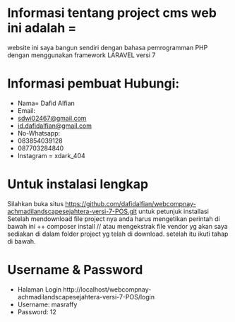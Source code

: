 # Informasi tentang project cms web ini adalah = 
website ini saya bangun sendiri dengan bahasa pemrogramman PHP dengan menggunakan framework LARAVEL versi 7


# Informasi pembuat Hubungi:
- Nama= Dafid Alfian
- Email:
- sdwi02467@gmail.com
- id.dafidalfian@gmail.com
- No-Whatsapp:
- 083854039128
- 087703284840
- Instagram = xdark_404

# Untuk instalasi lengkap
Silahkan buka situs https://github.com/dafidalfian/webcompnay-achmadilandscapesejahtera-versi-7-POS.git
untuk petunjuk installasi
Setelah mendownload file project nya anda harus mengetikan perintah di bawah ini
++ composer install // atau mengekstrak file vendor yg akan saya sediakan di dalam folder project yg telah di download. setelah itu ikuti tahap di bawah.

# Username & Password
- Halaman Login http://localhost/webcompnay-achmadilandscapesejahtera-versi-7-POS/login
- Username: masraffy
- Password: 12